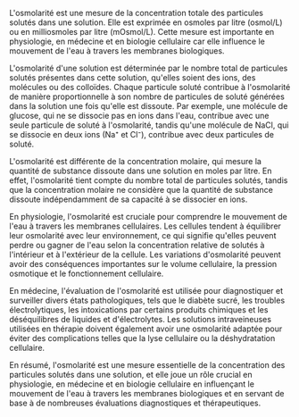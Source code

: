 L'osmolarité est une mesure de la concentration totale des particules solutés dans une solution. Elle est exprimée en osmoles par litre (osmol/L) ou en milliosmoles par litre (mOsmol/L). Cette mesure est importante en physiologie, en médecine et en biologie cellulaire car elle influence le mouvement de l'eau à travers les membranes biologiques.

L'osmolarité d'une solution est déterminée par le nombre total de particules solutés présentes dans cette solution, qu'elles soient des ions, des molécules ou des colloïdes. Chaque particule soluté contribue à l'osmolarité de manière proportionnelle à son nombre de particules de soluté générées dans la solution une fois qu'elle est dissoute. Par exemple, une molécule de glucose, qui ne se dissocie pas en ions dans l'eau, contribue avec une seule particule de soluté à l'osmolarité, tandis qu'une molécule de NaCl, qui se dissocie en deux ions (Na⁺ et Cl⁻), contribue avec deux particules de soluté.

L'osmolarité est différente de la concentration molaire, qui mesure la quantité de substance dissoute dans une solution en moles par litre. En effet, l'osmolarité tient compte du nombre total de particules solutés, tandis que la concentration molaire ne considère que la quantité de substance dissoute indépendamment de sa capacité à se dissocier en ions.

En physiologie, l'osmolarité est cruciale pour comprendre le mouvement de l'eau à travers les membranes cellulaires. Les cellules tendent à équilibrer leur osmolarité avec leur environnement, ce qui signifie qu'elles peuvent perdre ou gagner de l'eau selon la concentration relative de solutés à l'intérieur et à l'extérieur de la cellule. Les variations d'osmolarité peuvent avoir des conséquences importantes sur le volume cellulaire, la pression osmotique et le fonctionnement cellulaire.

En médecine, l'évaluation de l'osmolarité est utilisée pour diagnostiquer et surveiller divers états pathologiques, tels que le diabète sucré, les troubles électrolytiques, les intoxications par certains produits chimiques et les déséquilibres de liquides et d'électrolytes. Les solutions intraveineuses utilisées en thérapie doivent également avoir une osmolarité adaptée pour éviter des complications telles que la lyse cellulaire ou la déshydratation cellulaire.

En résumé, l'osmolarité est une mesure essentielle de la concentration des particules solutés dans une solution, et elle joue un rôle crucial en physiologie, en médecine et en biologie cellulaire en influençant le mouvement de l'eau à travers les membranes biologiques et en servant de base à de nombreuses évaluations diagnostiques et thérapeutiques.